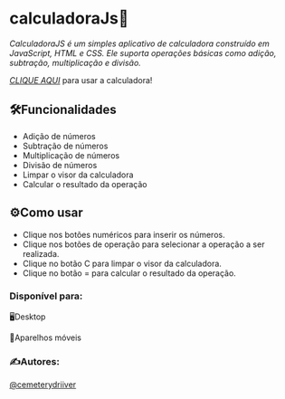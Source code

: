 # calculadoraJs🧮
_CalculadoraJS é um simples aplicativo de calculadora construído em JavaScript, HTML e CSS. Ele suporta operações básicas como adição, subtração, multiplicação e divisão._

_[CLIQUE AQUI](https://cemeterydriiver.github.io/calculadoraJs/)_ para usar a calculadora!

## 🛠️Funcionalidades
- Adição de números
- Subtração de números
- Multiplicação de números
- Divisão de números
- Limpar o visor da calculadora
- Calcular o resultado da operação

## ⚙️Como usar
- Clique nos botões numéricos para inserir os números.
- Clique nos botões de operação para selecionar a operação a ser realizada.
- Clique no botão C para limpar o visor da calculadora.
- Clique no botão = para calcular o resultado da operação.

### Disponível para:
🖥️Desktop

📱Aparelhos móveis

### ✍️Autores:
[@cemeterydriiver](https://github.com/cemeterydriiver)
